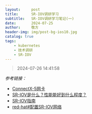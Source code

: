 ```yaml
---
layout:     post
title:      SR-IOV调研学习
subtitle:   SR-IOV调研学习笔记(一)
date:       2024-07-25
author:     敬方
header-img: img/post-bg-ios10.jpg
catalog: true
tags:
    - kubernetes
    - 技术调研
    - SR-IOV
---
```


> 2024-07-26 14:41:58

_参考链接：_

- [ConnectX-5网卡](https://www.nvidia.cn/networking/ethernet/connectx-5/)
- [SR-IOV是什么？性能能好到什么程度？](https://zhuanlan.zhihu.com/p/91197211)
- [SR-IOV指南](https://feisky.gitbooks.io/sdn/content/linux/sr-iov.html)
- [red-hat#配置SR-IOV网络](https://docs.redhat.com/zh_hans/documentation/red_hat_enterprise_linux_openstack_platform/7/html/networking_guide/sec-sr-iov#create_virtual_functions_on_the_compute_node)
